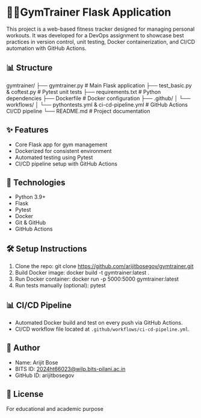 # 🏃‍♂️GymTrainer Flask Application

This project is a web-based fitness tracker designed for managing personal workouts. It was developed for a DevOps assignment to showcase best practices in version control, unit testing, Docker containerization, and CI/CD automation with GitHub Actions.

## 📊 Structure

gymtrainer/ ├── gymtrainer.py # Main Flask application ├── test_basic.py & coftest.py # Pytest unit tests ├── requirements.txt # Python dependencies ├── Dockerfile # Docker configuration ├── .github/ │ └── workflows/ │ └── pythontests.yml & ci-cd-pipeline.yml # GitHub Actions CI/CD pipeline └── README.md # Project documentation

## ✨ Features

- Core Flask app for gym management
- Dockerized for consistent environment
- Automated testing using Pytest
- CI/CD pipeline setup with GitHub Actions

## 🤖 Technologies
- Python 3.9+
- Flask
- Pytest
- Docker
- Git & GitHub
- GitHub Actions

## 🛠️ Setup Instructions

1. Clone the repo:
git clone https://github.com/arijitbosegov/gymtrainer.git
2. Build Docker image:
docker build -t gymtrainer:latest .
3. Run Docker container:
docker run -p 5000:5000 gymtrainer:latest
4. Run tests manually (optional):
pytest

## 📊 CI/CD Pipeline

- Automated Docker build and test on every push via GitHub Actions.
- CI/CD workflow file located at `.github/workflows/ci-cd-pipeline.yml`.

## 👤 Author
-	Name: Arijit Bose
-	BITS ID: 2024ht66023@wilp.bits-pilani.ac.in
-	GitHub ID: arijitbosegov

## 📝 License
For educational and academic purpose

